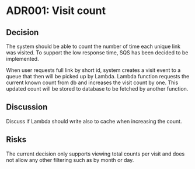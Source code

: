 # ADR001: Visit count

## Decision
The system should be able to count the number of time each unique link was visited. To support the low response time, SQS has been decided to be implemented.

When user requests full link by short id, system creates a visit event to a queue that then will be picked up by Lambda. Lambda function requests the current known count from db and increases the visit count by one. This updated count will be stored to database to be fetched by another function.

## Discussion
Discuss if Lambda should write also to cache when increasing the count.

## Risks
The current decision only supports viewing total counts per visit and does not allow any other filtering such as by month or day.
